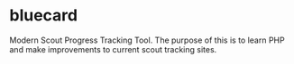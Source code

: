 # bluecard
Modern Scout Progress Tracking Tool.
The purpose of this is to learn PHP and make improvements to current scout tracking sites.  


